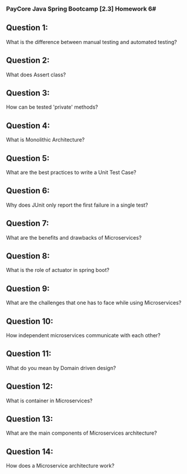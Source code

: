 ### PayCore Java Spring Bootcamp [2.3] Homework 6#

## Question 1: 
What is the difference between manual testing and automated testing?

## Question 2: 
What does Assert class?

## Question 3:
How can be tested 'private' methods?

## Question 4:
What is Monolithic Architecture?

## Question 5:
What are the best practices to write a Unit Test Case?

## Question 6:
Why does JUnit only report the first failure in a single test?

## Question 7:
What are the benefits and drawbacks of Microservices?

## Question 8:
What is the role of actuator in spring boot?

## Question 9:
What are the challenges that one has to face while using Microservices?

## Question 10:
How independent microservices communicate with each other?

## Question 11:
What do you mean by Domain driven design?

## Question 12:
What is container in Microservices?

## Question 13:
What are the main components of Microservices architecture?

## Question 14: 
How does a Microservice architecture work?